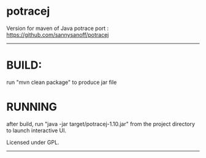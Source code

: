 potracej
========

Version for maven of Java potrace port : https://github.com/sannysanoff/potracej 

---------------------------

BUILD:
==============
run "mvn clean package" to produce jar file

RUNNING
==============
after build, run "java -jar target/potracej-1.10.jar" from the project directory to launch interactive UI.


Licensed under GPL.

---------------------------